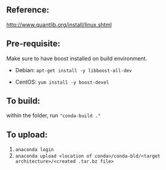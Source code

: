Reference:
----------

http://www.quantlib.org/install/linux.shtml

Pre-requisite:
--------------

 Make sure to have boost installed on build environment.

 - Debian: `apt-get install -y libboost-all-dev`

 - CentOS: `yum install -y boost-devel`

To build: 
---------
within the folder, run `"conda-build ."`

To upload:
----------
1. `anaconda login`
2. `anaconda upload <location of conda>/conda-bld/<target architecture>/<created .tar.bz file>`
